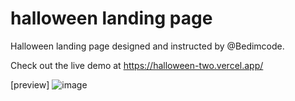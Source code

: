 # halloween landing page

Halloween landing page designed and instructed by @Bedimcode. 

Check out the live demo at https://halloween-two.vercel.app/

[preview]
![image](https://user-images.githubusercontent.com/57576629/178305022-9370697a-ff20-47a8-8cde-ee207806dd1e.png)

